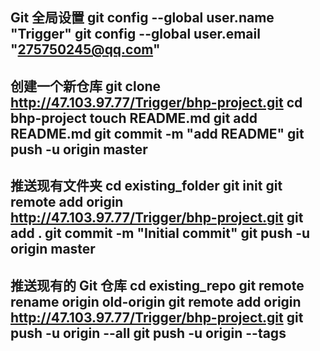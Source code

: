 **Git 全局设置**
git config --global user.name "Trigger"
git config --global user.email "275750245@qq.com"
---
**创建一个新仓库**
git clone http://47.103.97.77/Trigger/bhp-project.git
cd bhp-project
touch README.md
git add README.md
git commit -m "add README"
git push -u origin master
---
**推送现有文件夹**
cd existing_folder
git init
git remote add origin http://47.103.97.77/Trigger/bhp-project.git
git add .
git commit -m "Initial commit"
git push -u origin master
---
**推送现有的 Git 仓库**
cd existing_repo
git remote rename origin old-origin
git remote add origin http://47.103.97.77/Trigger/bhp-project.git
git push -u origin --all
git push -u origin --tags
---
